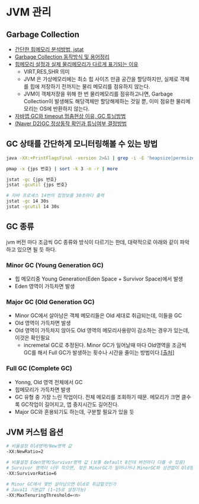 # JVM 관리

## Garbage Collection

- [간단한 힙메모리 분석방법, jstat](https://steady-coding.tistory.com/591)
- [Garbage Collection 동작방식 및 용어정리](https://dongwooklee96.github.io/post/2021/04/04/gcgarbage-collector-%EC%A2%85%EB%A5%98-%EB%B0%8F-%EB%82%B4%EB%B6%80-%EC%9B%90%EB%A6%AC.html)
- [힙메모리 설정과 실제 물리메모리가 다르게 표기되는 이유](https://woooongs.tistory.com/85)
  - VIRT,RES,SHR 의미
  - JVM 은 가상메모리에는 최소 힙 사이즈 만큼 공간을 할당하지만, 실제로 객체를 힙에 저장하기 전까지는 물리 메모리를 점유하지 않는다.
  - JVM이 객체저장을 위해 한 번 물리메모리를 점유하고나면, Garbage Collection이 발생해도 해당객체만 할당해제하는 것일 뿐, 이미 점유한 물리메모리는 OS에 반환하지 않는다.
- [자바앱 GC와 timeout,멈춤현상 이유, GC 튜닝방법](https://donghyeon.dev/java/2020/03/31/%EC%9E%90%EB%B0%94%EC%9D%98-JVM-%EA%B5%AC%EC%A1%B0%EC%99%80-Garbage-Collection/)
- [(Naver D2)GC 정상동작 확인과 튜닝여부 결정방법](https://d2.naver.com/helloworld/37111)

## GC 상태를 간단하게 모니터링해볼 수 있는 방법

```sh
java -XX:+PrintFlagsFinal -version 2>&1 | grep -i -E 'heapsize|permsize|version'

pmap -x {jps 번호} | sort -k 3 -n -r | more

jstat -gc {jps 번호}
jstat -gcutil {jps 번호}

# 자바 프로세스 14번의 힙정보를 30초마다 출력
jstat -gc 14 30s
jstat -gcutil 14 30s
```

## GC 종류

jvm 버전 마다 조금씩 GC 종류와 방식이 다르기는 한데, 대략적으로 아래와 같이 파악하고 있으면 될 듯 하다.

### Minor GC (Young Generation GC)

- 힙 메모리중 Young Generation(Eden Space + Survivor Space)에서 발생
- Eden 영역이 가득차면 발생

### Major GC (Old Generation GC)

- Minor GC에서 살아남은 객체 메모리들은 Old 세대로 취급되는데, 이들을 GC
- Old 영역이 가득차면 발생
- Old 영역이 가득차지 않아도 Old 영역의 메모리사용량이 감소하는 경우가 있는데, 이것은 확인필요
  - incremetal GC로 추정된다. Minor GC가 일어날때 마다 Old영역을 조금씩 GC를 해서 Full GC가 발생하는 횟수나 시간을 줄이는 방법이다.[[출처]](https://devyongsik.tistory.com/100)

### Full GC (Complete GC)

- Yonng, Old 영역 전체에서 GC
- 힙메모리가 가득차면 발생
- GC 유형 중 가장 느린 작업이다. 전체 메모리를 조회하기 때문. 메모리가 크면 클수록 GC작업이 길어지고, 앱 중지시간도 길어진다.
- Major GC와 혼용되기도 하는데, 구분할 필요가 있을 듯

## JVM 커스텀 옵션

```sh
# 비율설정 Old영역/New영역 값
-XX:NewRatio=2

# 비율설정 Eden영역/Survivor영역 값 (보통 default 8인데 버전마다 다를 수 있음)
# Survivor 영역이 너무 작으면, 잦은 MinorGC가 일어나거나 MinorGC와 상관없이 Old영역으로 이동됨
-XX:SurvivorRatio=6

# Minor GC에서 몇번 살아남으면 Old로 취급할것인가
# Java11 기본값7 (1~15로 설정가능)
-XX:MaxTenuringThreshold=<n>

```
